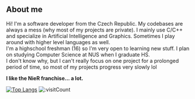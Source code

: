 ## About me

Hi! I'm a software developer from the Czech Republic. My codebases are always a mess (why most of my projects are private). I mainly use C/C++ and specialize in Artificial Intelligence and Graphics. Sometimes I play around with higher level languages as well.<br>
I'm a highschool freshman (16) so I'm very open to learning new stuff. I plan on studying Computer Science at NUS when I graduate HS.  
I don't know why, but I can't really focus on one project for a prolonged period of time, so most of my projects progress very slowly lol

<b>I like the NieR franchise... a lot.</b>

[![Top Langs](https://github-readme-stats.vercel.app/api/top-langs/?username=marceleenuh&layout=compact)](https://github.com/anuraghazra/github-readme-stats)
![:visitCount](https://count.getloli.com/get/@AMEXif?theme=asoul)
